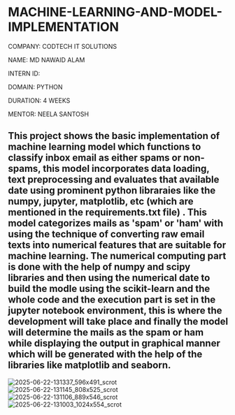 # MACHINE-LEARNING-AND-MODEL-IMPLEMENTATION

COMPANY: CODTECH IT SOLUTIONS

NAME: MD NAWAID ALAM

INTERN ID:

DOMAIN: PYTHON

DURATION: 4 WEEKS

MENTOR: NEELA SANTOSH

## This project shows the basic implementation of machine learning model which functions to classify inbox email as either spams or non-spams, this model incorporates data loading, text preprocessing and evaluates that available date using prominent python libraraies like the numpy, jupyter, matplotlib, etc (which are mentioned in the requirements.txt file) . This model categorizes mails as 'spam' or 'ham' with using the technique of converting raw email texts into numerical features that are suitable for machine learning. The numerical computing part is done with the help of numpy and scipy libraries and then using the numerical date to build the modle using the scikit-learn and the whole code and the execution part is set in the jupyter notebook environment, this is where the development will take place and finally the model will determine the mails as the spam or ham while displaying the output in graphical manner which will be generated with the help of the libraries like matplotlib and seaborn.

![2025-06-22-131337_596x491_scrot](https://github.com/user-attachments/assets/a0a56117-49a6-44a5-b960-783d3b99a775)
![2025-06-22-131145_808x525_scrot](https://github.com/user-attachments/assets/75d12562-f52f-41be-a3a8-0307ee8e5c50)
![2025-06-22-131106_889x546_scrot](https://github.com/user-attachments/assets/02389051-a318-4bc7-a5b5-b9db3b55241e)
![2025-06-22-131003_1024x554_scrot](https://github.com/user-attachments/assets/513aab95-9741-45fb-8c5b-0f44b605b7be)



